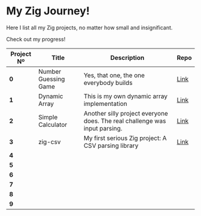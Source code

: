 # My Zig Journey!

Here I list all my Zig projects, no matter how small and insignificant.

Check out my progress!

| Project Nº| Title | Description | Repo |
|-|-|-|-|
|**0**| Number Guessing Game | Yes, that one, the one everybody builds | [Link](https://github.com/cuicuidev/number_guessing_zig) |
|**1**| Dynamic Array | This is my own dynamic array implementation | [Link](https://github.com/cuicuidev/dynamic_array_zig) |
|**2**| Simple Calculator | Another silly project everyone does. The real challenge was input parsing. | [Link](https://github.com/cuicuidev/cli_calculator_zig) |
|**3**| zig-csv | My first serious Zig project: A CSV parsing library | [Link](https://github.com/cuicuidev/csv.git) |
|**4**||||
|**5**||||
|**6**||||
|**7**||||
|**8**||||
|**9**||||
